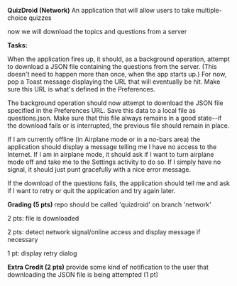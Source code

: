 **QuizDroid (Network)**
An application that will allow users to take multiple-choice quizzes

now we will download the topics and questions from a server



**Tasks:**

When the application fires up, it should, as a background operation, attempt to download a JSON file containing the questions from the server. (This doesn't need to happen more than once, when the app starts up.) For now, pop a Toast message displaying the URL that will eventually be hit. Make sure this URL is what's defined in the Preferences.

The background operation should now attempt to download the JSON file specified in the Preferences URL. Save this data to a local file as questions.json. Make sure that this file always remains in a good state--if the download fails or is interrupted, the previous file should remain in place.

If I am currently offline (in Airplane mode or in a no-bars area) the application should display a message telling me I have no access to the Internet. If I am in airplane mode, it should ask if I want to turn airplane mode off and take me to the Settings activity to do so. If I simply have no signal, it should just punt gracefully with a nice error message.

If the download of the questions fails, the application should tell me and ask if I want to retry or quit the application and try again later.

**Grading (5 pts)**
repo should be called 'quizdroid' on branch 'network'

2 pts: file is downloaded

2 pts: detect network signal/online access and display message if necessary

1 pt: display retry dialog

**Extra Credit (2 pts)**
provide some kind of notification to the user that downloading the JSON file is being attempted (1 pt)

